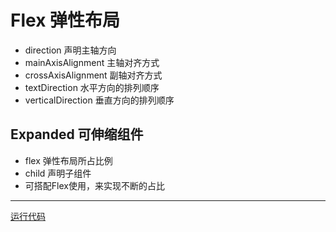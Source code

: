 # Flex 弹性布局
* direction 声明主轴方向
* mainAxisAlignment 主轴对齐方式
* crossAxisAlignment 副轴对齐方式
* textDirection 水平方向的排列顺序
* verticalDirection 垂直方向的排列顺序

## Expanded 可伸缩组件
* flex 弹性布局所占比例
* child 声明子组件
* 可搭配Flex使用，来实现不断的占比

***
[运行代码](code/Flex弹性布局.dart)
